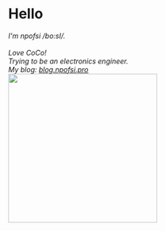 # Hello
<em>
I'm npofsi /bo:sI/.<br/><br/>
Love CoCo!<br/>
Trying to be an electronics engineer.<br/>
  My blog: <a href="https://blog.npofsi.pro/">blog.npofsi.pro</a>
</em>
<br/>

<img align='left'   width="300" src="https://github-readme-stats.vercel.app/api?username=npofsi&show_icons=true&title_color=fff&icon_color=79ff97&text_color=9f9f9f&bg_color=151515">
<!--
**npofsi/npofsi** is a ✨ _special_ ✨ repository because its `README.md` (this file) appears on your GitHub profile.

Here are some ideas to get you started:

- 🔭 I’m currently working on ...
- 🌱 I’m currently learning ...
- 👯 I’m looking to collaborate on ...
- 🤔 I’m looking for help with ...
- 💬 Ask me about ...
- 📫 How to reach me: ...
- 😄 Pronouns: ...
- ⚡ Fun fact: ...
-->
